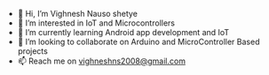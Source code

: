 - 👋 Hi, I’m Vighnesh Nauso shetye
- 👀 I’m interested in IoT and Microcontrollers
- 🌱 I’m currently learning Android app development and IoT
- 💞️ I’m looking to collaborate on Arduino and MicroController Based projects
- 📫 Reach me on vighneshns2008@gmail.com

<!---
VighneshNS2008/VighneshNS2008 is a ✨ special ✨ repository because its `README.md` (this file) appears on your GitHub profile.
You can click the Preview link to take a look at your changes.
--->
